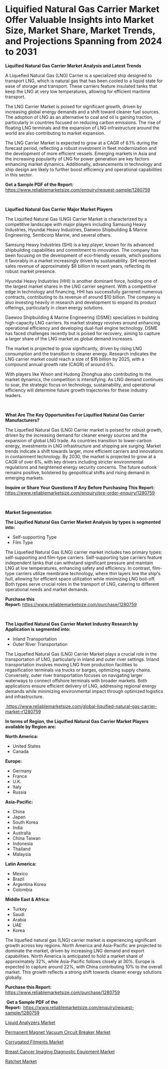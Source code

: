 <p><h1>Liquified Natural Gas Carrier Market Offer Valuable Insights into Market Size, Market Share, Market Trends, and Projections Spanning from 2024 to 2031</h1></p><p><strong>Liquified Natural Gas Carrier Market Analysis and Latest Trends</strong></p>
<p><p>A Liquefied Natural Gas (LNG) Carrier is a specialized ship designed to transport LNG, which is natural gas that has been cooled to a liquid state for ease of storage and transport. These carriers feature insulated tanks that keep the LNG at very low temperatures, allowing for efficient maritime transport.</p><p>The LNG Carrier Market is poised for significant growth, driven by increasing global energy demands and a shift toward cleaner fuel sources. The adoption of LNG as an alternative to coal and oil is gaining traction, particularly in countries focused on reducing carbon emissions. The rise of floating LNG terminals and the expansion of LNG infrastructure around the world are also contributing to market expansion. </p><p>The LNG Carrier Market is expected to grow at a CAGR of 6.1% during the forecast period, reflecting a robust investment in fleet modernization and the development of more efficient vessels. Emerging markets in Asia and the increasing popularity of LNG for power generation are key factors enhancing market dynamics. Additionally, advancements in technology and ship design are likely to further boost efficiency and operational capabilities in this sector.</p></p>
<p><strong>Get a Sample PDF of the Report:&nbsp;</strong> <a href="https://www.reliablemarketsize.com/enquiry/request-sample/1280759?utm_campaign=1127&utm_medium=2&utm_source=Github&utm_content=ia&utm_term=30092024&utm_id=liquified-natural-gas-carrier">https://www.reliablemarketsize.com/enquiry/request-sample/1280759</a></p>
<p>&nbsp;</p>
<p><strong>Liquified Natural Gas Carrier Major Market Players</strong></p>
<p><p>The Liquified Natural Gas (LNG) Carrier Market is characterized by a competitive landscape with major players including Samsung Heavy Industries, Hyundai Heavy Industries, Daewoo Shipbuilding & Marine Engineering, Sembcorp Marine, and several others. </p><p>Samsung Heavy Industries (SHI) is a key player, known for its advanced shipbuilding capabilities and commitment to innovation. The company has been focusing on the development of eco-friendly vessels, which positions it favorably in a market increasingly driven by sustainability. SHI reported sales revenue of approximately $8 billion in recent years, reflecting its robust market presence.</p><p>Hyundai Heavy Industries (HHI) is another dominant force, holding one of the largest market shares in the LNG carrier segment. With a competitive edge in technology and financing, HHI has successfully garnered numerous contracts, contributing to its revenue of around $10 billion. The company is also investing heavily in research and development to expand its product offerings, particularly in clean energy solutions.</p><p>Daewoo Shipbuilding & Marine Engineering (DSME) specializes in building high-capacity LNG carriers. Its market strategy revolves around enhancing operational efficiency and developing dual-fuel engine technology. DSME has faced challenges recently but is poised for recovery, aiming to capture a larger share of the LNG market as global demand increases.</p><p>The market is projected to grow significantly, driven by rising LNG consumption and the transition to cleaner energy. Research indicates the LNG carrier market could reach a size of $16 billion by 2025, with a compound annual growth rate (CAGR) of around 6%. </p><p>With players like Wison and Hudong Zhonghua also contributing to the market dynamics, the competition is intensifying. As LNG demand continues to soar, the strategic focus on technology, sustainability, and operational efficiency will determine future growth trajectories for these industry leaders.</p></p>
<p>&nbsp;</p>
<p><strong>What Are The Key Opportunities For Liquified Natural Gas Carrier Manufacturers?</strong></p>
<p><p>The Liquefied Natural Gas (LNG) Carrier market is poised for robust growth, driven by the increasing demand for cleaner energy sources and the expansion of global LNG trade. As countries transition to lower-carbon energy, investments in LNG infrastructure and shipping are surging. Market trends indicate a shift towards larger, more efficient carriers and innovations in containment technology. By 2030, the market is projected to grow at a CAGR of over 6%, with key drivers including stricter environmental regulations and heightened energy security concerns. The future outlook remains positive, bolstered by geopolitical shifts and rising demand in emerging markets.</p></p>
<p><strong>Inquire or Share Your Questions If Any Before Purchasing This Report:</strong> <a href="https://www.reliablemarketsize.com/enquiry/pre-order-enquiry/1280759?utm_campaign=1127&utm_medium=2&utm_source=Github&utm_content=ia&utm_term=30092024&utm_id=liquified-natural-gas-carrier">https://www.reliablemarketsize.com/enquiry/pre-order-enquiry/1280759</a></p>
<p>&nbsp;</p>
<p><strong>Market Segmentation</strong></p>
<p><strong>The Liquified Natural Gas Carrier Market Analysis by types is segmented into:</strong></p>
<p><ul><li>Self-supporting Type</li><li>Film Type</li></ul></p>
<p><p>The Liquefied Natural Gas (LNG) carrier market includes two primary types: self-supporting and film-type carriers. Self-supporting type carriers feature independent tanks that can withstand significant pressure and maintain LNG at low temperatures, enhancing safety and efficiency. In contrast, film-type carriers utilize membrane technology, where thin layers line the ship's hull, allowing for efficient space utilization while minimizing LNG boil-off. Both types serve crucial roles in the transport of LNG, catering to different operational needs and market demands.</p></p>
<p><strong>Purchase this Report:&nbsp;</strong><a href="https://www.reliablemarketsize.com/purchase/1280759?utm_campaign=1127&utm_medium=2&utm_source=Github&utm_content=ia&utm_term=30092024&utm_id=liquified-natural-gas-carrier">https://www.reliablemarketsize.com/purchase/1280759</a></p>
<p>&nbsp;</p>
<p><strong>The Liquified Natural Gas Carrier Market Industry Research by Application is segmented into:</strong></p>
<p><ul><li>Inland Transportation</li><li>Outer River Transportation</li></ul></p>
<p><p>The Liquefied Natural Gas (LNG) Carrier Market plays a crucial role in the transportation of LNG, particularly in inland and outer river settings. Inland transportation involves moving LNG from production facilities to regasification terminals via trucks or barges, optimizing supply chains. Conversely, outer river transportation focuses on navigating larger waterways to connect offshore terminals with broader markets. Both applications ensure efficient delivery of LNG, addressing regional energy demands while minimizing environmental impact through optimized logistics and infrastructure.</p></p>
<p><a href="https://www.reliablemarketsize.com/global-liquified-natural-gas-carrier-market-r1280759?utm_campaign=1127&utm_medium=2&utm_source=Github&utm_content=ia&utm_term=30092024&utm_id=liquified-natural-gas-carrier">&nbsp;https://www.reliablemarketsize.com/global-liquified-natural-gas-carrier-market-r1280759</a></p>
<p><strong>In terms of Region, the Liquified Natural Gas Carrier Market Players available by Region are:</strong></p>
<p>
    <p> <strong> North America: </strong>
        <ul>
            <li>United States</li>
            <li>Canada</li>
        </ul>
        </p> 
    <p> <strong> Europe: </strong>
        <ul>
            <li>Germany</li>
            <li>France</li>
            <li>U.K.</li>
            <li>Italy</li>
            <li>Russia</li>
        </ul>
        </p> 
    <p> <strong> Asia-Pacific: </strong>
        <ul>
            <li>China</li>
            <li>Japan</li>
            <li>South Korea</li>
            <li>India</li>
            <li>Australia</li>
            <li>China Taiwan</li>
            <li>Indonesia</li>
            <li>Thailand</li>
            <li>Malaysia</li>
        </ul>
        </p> 
    <p> <strong> Latin America: </strong>
        <ul>
            <li>Mexico</li>
            <li>Brazil</li>
            <li>Argentina Korea</li>
            <li>Colombia</li>
        </ul>
        </p> 
    <p> <strong> Middle East & Africa: </strong>
        <ul>
            <li>Turkey</li>
            <li>Saudi</li>
            <li>Arabia</li>
            <li>UAE</li>
            <li>Korea</li>
        </ul>
    </p>
    </p>
<p><p>The liquefied natural gas (LNG) carrier market is experiencing significant growth across key regions. North America and Asia-Pacific are projected to dominate the market, driven by increasing LNG demand and export capabilities. North America is anticipated to hold a market share of approximately 32%, while Asia-Pacific follows closely at 30%. Europe is expected to capture around 22%, with China contributing 10% to the overall market. This growth reflects a strong shift towards cleaner energy solutions globally.</p></p>
<p><strong>Purchase this Report: </strong><a href="https://www.reliablemarketsize.com/purchase/1280759?utm_campaign=1127&utm_medium=2&utm_source=Github&utm_content=ia&utm_term=30092024&utm_id=liquified-natural-gas-carrier">https://www.reliablemarketsize.com/purchase/1280759</a></p>
<p>&nbsp;<strong>Get a Sample PDF of the Report:&nbsp;&nbsp;</strong><a href="https://www.reliablemarketsize.com/enquiry/request-sample/1280759?utm_campaign=1127&utm_medium=2&utm_source=Github&utm_content=ia&utm_term=30092024&utm_id=liquified-natural-gas-carrier">https://www.reliablemarketsize.com/enquiry/request-sample/1280759</a></p>
<p><strong></strong></p>
<p><p><a href="https://www.linkedin.com/pulse/global-liquid-analyzers-market-sector-types-applications-ezlxe?utm_campaign=1127&utm_medium=2&utm_source=Github&utm_content=ia&utm_term=30092024&utm_id=liquified-natural-gas-carrier">Liquid Analyzers Market</a></p><p><a href="https://github.com/ElviraDur475/Market-Research-Report-List-1/blob/main/permanent-magnet-vacuum-circuit-breaker-market.md?utm_campaign=1127&utm_medium=2&utm_source=Github&utm_content=ia&utm_term=30092024&utm_id=liquified-natural-gas-carrier">Permanent Magnet Vacuum Circuit Breaker Market</a></p><p><a href="https://issuu.com/reportprime-2/docs/corrugated-fitments-market-size-203_72033ed4d4b275?utm_campaign=1127&utm_medium=2&utm_source=Github&utm_content=ia&utm_term=30092024&utm_id=liquified-natural-gas-carrier">Corrugated Fitments Market</a></p><p><a href="https://github.com/RoccoManning/Market-Research-Report-List-7/blob/main/breast-cancer-imaging-diagnostic-equipment-market.md?utm_campaign=1127&utm_medium=2&utm_source=Github&utm_content=ia&utm_term=30092024&utm_id=liquified-natural-gas-carrier">Breast Cancer Imaging Diagnostic Equipment Market</a></p><p><a href="https://www.linkedin.com/pulse/what-growth-opportunities-challenges-ratchet-market-we-do-research-x4phe?utm_campaign=1127&utm_medium=2&utm_source=Github&utm_content=ia&utm_term=30092024&utm_id=liquified-natural-gas-carrier">Ratchet Market</a></p></p>